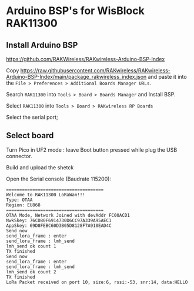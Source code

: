# Arduino BSP's for WisBlock RAK11300

## Install Arduino BSP

https://github.com/RAKWireless/RAKwireless-Arduino-BSP-Index

Copy https://raw.githubusercontent.com/RAKwireless/RAKwireless-Arduino-BSP-Index/main/package_rakwireless_index.json and paste it into the `File > Preferences > Additional Boards Manager URLs`.

Search `RAK11300` into `Tools > Board > Boards Manager` and Install BSP.

Select `RAK11300` into `Tools > Board > RAKwireless RP Boards`

Select the serial port;

## Select board

Turn Pico in UF2 mode : leave Boot button pressed while plug the USB connector.

Build and upload the shetck

Open the Serial console (Baudrate 115200): 

```
=====================================
Welcome to RAK11300 LoRaWan!!!
Type: OTAA
Region: EU868
=====================================
OTAA Mode, Network Joined with devAddr FC00ACD1
NwkSkey: 76CD80F6914730D6CC97A339A95AEC1
AppSkey: 69D8FEBC60D3B05D8128F7A910EAD4C
Send now
send_lora_frame : enter
send_lora_frame : lmh_send
lmh_send ok count 1
TX finished
Send now
send_lora_frame : enter
send_lora_frame : lmh_send
lmh_send ok count 2
TX finished
LoRa Packet received on port 10, size:6, rssi:-53, snr:14, data:HELLO


```